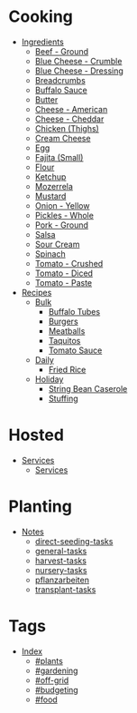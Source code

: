 #
# Cooking
- [Ingredients](ingredients.md)
	- [Beef - Ground](beef_-_ground.md)
	- [Blue Cheese - Crumble](blue_cheese_-_crumble.md)
	- [Blue Cheese - Dressing](blue_cheese_-_dressing.md)
	- [Breadcrumbs](breadcrumbs.md)
	- [Buffalo Sauce](buffalo_sauce.md)
	- [Butter](butter.md)
	- [Cheese - American](cheese_-_american.md)
	- [Cheese - Cheddar](cheese_-_cheddar.md)
	- [Chicken  (Thighs)](chicken__[thighs].md)
	- [Cream Cheese](cream_cheese.md)
	- [Egg](egg.md)
	- [Fajita (Small)](fajita_[small].md)
	- [Flour](flour.md)
	- [Ketchup](ketchup.md)
	- [Mozerrela ](mozerrela_.md)
	- [Mustard](mustard.md)
	- [Onion - Yellow](onion_-_yellow.md)
	- [Pickles - Whole](pickles_-_whole.md)
	- [Pork - Ground](pork_-_ground.md)
	- [Salsa](salsa.md)
	- [Sour Cream](sour_cream.md)
	- [Spinach](spinach.md)
	- [Tomato - Crushed](tomato_-_crushed.md)
	- [Tomato - Diced](tomato_-_diced.md)
	- [Tomato - Paste](tomato_-_paste.md)
- [Recipes]()
	- [Bulk]()
		- [Buffalo Tubes](buffalo_tubes.md)
		- [Burgers](burgers.md)
		- [Meatballs](meatballs.md)
		- [Taquitos](taquitos.md)
		- [Tomato Sauce](tomato_sauce.md)
	- [Daily]()
		- [Fried Rice](fried_rice.md)
	- [Holiday]()
		- [String Bean Caserole](string_bean_caserole.md)
		- [Stuffing](stuffing.md)
# Hosted
- [Services]()
	- [Services](services.md)
# Planting
- [Notes]()
	- [direct-seeding-tasks](direct-seeding-tasks.md)
	- [general-tasks](general-tasks.md)
	- [harvest-tasks](harvest-tasks.md)
	- [nursery-tasks](nursery-tasks.md)
	- [pflanzarbeiten](pflanzarbeiten.md)
	- [transplant-tasks](transplant-tasks.md)
# Tags
- [Index]()
	- [#plants](tag-plants.md)
	- [#gardening](tag-gardening.md)
	- [#off-grid](tag-off-grid.md)
	- [#budgeting](tag-budgeting.md)
	- [#food](tag-food.md)
